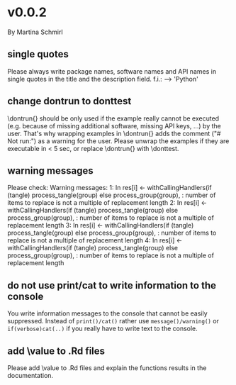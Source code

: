 # v0.0.2
By Martina Schmirl

## single quotes
Please always write package names, software names and API names in
single quotes in the title and the description field.
f.i.: --> 'Python'

## change dontrun to donttest
\dontrun{} should be only used if the example really cannot be executed
(e.g. because of missing additional software, missing API keys, ...) by
the user. That's why wrapping examples in \dontrun{} adds the comment
("# Not run:") as a warning for the user.
Please unwrap the examples if they are executable in < 5 sec, or replace
\dontrun{} with \donttest.

## warning messages
Please check:
Warning messages:
1: In res[i] <- withCallingHandlers(if (tangle) process_tangle(group)
else process_group(group),  :
   number of items to replace is not a multiple of replacement length
2: In res[i] <- withCallingHandlers(if (tangle) process_tangle(group)
else process_group(group),  :
   number of items to replace is not a multiple of replacement length
3: In res[i] <- withCallingHandlers(if (tangle) process_tangle(group)
else process_group(group),  :
   number of items to replace is not a multiple of replacement length
4: In res[i] <- withCallingHandlers(if (tangle) process_tangle(group)
else process_group(group),  :
   number of items to replace is not a multiple of replacement length


## do not use print/cat to write information to the console
You write information messages to the console that cannot be easily
suppressed. Instead of `print()/cat()` rather use `message()/warning()`  or
`if(verbose)cat(..)` if you really have to write text to the console.


## add \value to .Rd files
Please add \value to .Rd files and explain the functions results in the
documentation.
